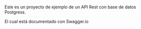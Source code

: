 Este es un proyecto de ejemplo de un API Rest con base de datos Postgress.

El cual está documentado con Swagger.io
